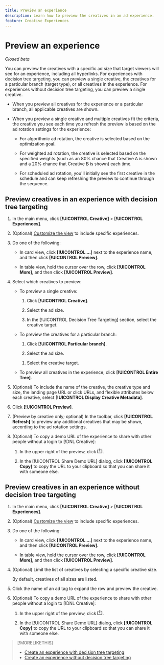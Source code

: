 ```yaml
---
title: Preview an experience
description: Learn how to preview the creatives in an ad experience.
feature: Creative Experiences
---
```

# Preview an experience

*Closed beta*

You can preview the creatives with a specific ad size that target viewers will see for an experience, including all hyperlinks. For experiences with decision tree targeting, you can preview a single creative, the creatives for a particular branch (target type), or all creatives in the experience. For experiences without decision tree targeting, you can preview a single creative. <!-- verify -->

* When you preview all creatives for the experience or a particular branch, all applicable creatives are shown.

* When you preview a single creative and multiple creatives fit the criteria, the creative you see each time you refresh the preview is based on the ad rotation settings for the experience:

  * For algorithmic ad rotation, the creative is selected based on the optimization goal.

  * For weighted ad rotation, the creative is selected based on the specified weights (such as an 80% chance that Creative A is shown and a 20% chance that Creative B is shown) each time.

  * For scheduled ad rotation, you'll initially see the first creative in the schedule and can keep refreshing the preview to continue through the sequence.<!-- Refresh isn't there as of 2/3 -->

## Preview creatives in an experience with decision tree targeting

1. In the main menu, click **[!UICONTROL Creative]** > **[!UICONTROL Experiences]**.

1. (Optional) [Customize the view](/help/creative/introduction/customize-data-views.md) to include specific experiences.

1. Do one of the following:

   * In card view, click **[!UICONTROL ...]** next to the experience name, and then click **[!UICONTROL Preview]**.
   
   * In table view, hold the cursor over the row, click **[!UICONTROL More]**, and then click **[!UICONTROL Preview]**.

1. Select which creatives to preview:

   * To preview a single creative:
   
      1. Click **[!UICONTROL Creative]**.
      
      1. Select the ad size.

      1. In the [!UICONTROL Decision Tree Targeting] section, select the creative target.

   * To preview the creatives for a particular branch:
   
     1. Click **[!UICONTROL Particular branch]**.
     
     1. Select the ad size.
  
     <!-- I don't see this as of 2/3:
     1. Select whether to group the creatives by Rotation Type or Ad Size.
     -->

     1. Select the creative target.

   * To preview all creatives in the experience, click **[!UICONTROL Entire Tree]**.

     <!-- I don't see this as of 2/3:
     1. Click **[!UICONTROL Entire Tree]**.
     1. Select the ad size.
     1. Select whether to group the creatives by Rotation Type or Ad Size.
     -->

1. (Optional) To include the name of the creative, the creative type and size, the landing page URL or click URLs, and flexible attributes below each creative, select **[!UICONTROL Display Creative Metadata]**.

1. Click **[!UICONTROL Preview]**.

1. (Preview by creative only; optional) In the toolbar, click **[!UICONTROL Refresh]** to preview any additional creatives that may be shown, according to the ad rotation settings.<!-- I don't see this as of 2/3 -->

1. (Optional) To copy a demo URL of the experience to share with other people without a login to [!DNL Creative]:

   1. In the upper right of the preview, click ![Share](/help/creative/assets/share.jpg "Share").
   
   1. In the [!UICONTROL Share Demo URL] dialog, click **[!UICONTROL Copy]** to copy the URL to your clipboard so that you can share it with someone else.


## Preview creatives in an experience without decision tree targeting

1. In the main menu, click **[!UICONTROL Creative]** > **[!UICONTROL Experiences]**.

1. (Optional) [Customize the view](/help/creative/introduction/customize-data-views.md) to include specific experiences.

1. Do one of the following:

   * In card view, click **[!UICONTROL ...]** next to the experience name, and then click **[!UICONTROL Preview]**.
   
   * In table view, hold the cursor over the row, click **[!UICONTROL More]**, and then click **[!UICONTROL Preview]**.

1. (Optional) Limit the list of creatives by selecting a specific creative size.

   By default, creatives of all sizes are listed.

1. Click the name of an ad tag to expand the row and preview the creative.

1. (Optional) To copy a demo URL of the experience to share with other people without a login to [!DNL Creative]:

   1. In the upper right of the preview, click ![Share](/help/creative/assets/share.jpg "Share").
   
   1. In the [!UICONTROL Share Demo URL] dialog, click **[!UICONTROL Copy]** to copy the URL to your clipboard so that you can share it with someone else.

>[!MORELIKETHIS]
>
>* [Create an experience with decision tree targeting](experience-create-targeting.md)
>* [Create an experience without decision tree targeting](/help/creative/experiences/experience-create-no-targeting.md)
